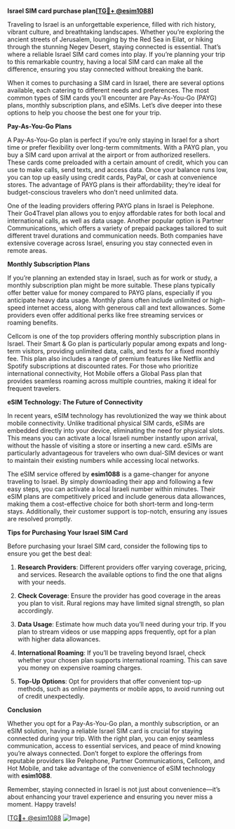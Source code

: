 **Israel SIM card purchase plan[[TG💪+ @esim1088](https://t.me/s/esim1088)]**

Traveling to Israel is an unforgettable experience, filled with rich history, vibrant culture, and breathtaking landscapes. Whether you’re exploring the ancient streets of Jerusalem, lounging by the Red Sea in Eilat, or hiking through the stunning Negev Desert, staying connected is essential. That’s where a reliable Israel SIM card comes into play. If you’re planning your trip to this remarkable country, having a local SIM card can make all the difference, ensuring you stay connected without breaking the bank.

When it comes to purchasing a SIM card in Israel, there are several options available, each catering to different needs and preferences. The most common types of SIM cards you’ll encounter are Pay-As-You-Go (PAYG) plans, monthly subscription plans, and eSIMs. Let’s dive deeper into these options to help you choose the best one for your trip.

**Pay-As-You-Go Plans**

A Pay-As-You-Go plan is perfect if you’re only staying in Israel for a short time or prefer flexibility over long-term commitments. With a PAYG plan, you buy a SIM card upon arrival at the airport or from authorized resellers. These cards come preloaded with a certain amount of credit, which you can use to make calls, send texts, and access data. Once your balance runs low, you can top up easily using credit cards, PayPal, or cash at convenience stores. The advantage of PAYG plans is their affordability; they’re ideal for budget-conscious travelers who don’t need unlimited data.

One of the leading providers offering PAYG plans in Israel is Pelephone. Their Go4Travel plan allows you to enjoy affordable rates for both local and international calls, as well as data usage. Another popular option is Partner Communications, which offers a variety of prepaid packages tailored to suit different travel durations and communication needs. Both companies have extensive coverage across Israel, ensuring you stay connected even in remote areas.

**Monthly Subscription Plans**

If you’re planning an extended stay in Israel, such as for work or study, a monthly subscription plan might be more suitable. These plans typically offer better value for money compared to PAYG plans, especially if you anticipate heavy data usage. Monthly plans often include unlimited or high-speed internet access, along with generous call and text allowances. Some providers even offer additional perks like free streaming services or roaming benefits.

Cellcom is one of the top providers offering monthly subscription plans in Israel. Their Smart & Go plan is particularly popular among expats and long-term visitors, providing unlimited data, calls, and texts for a fixed monthly fee. This plan also includes a range of premium features like Netflix and Spotify subscriptions at discounted rates. For those who prioritize international connectivity, Hot Mobile offers a Global Pass plan that provides seamless roaming across multiple countries, making it ideal for frequent travelers.

**eSIM Technology: The Future of Connectivity**

In recent years, eSIM technology has revolutionized the way we think about mobile connectivity. Unlike traditional physical SIM cards, eSIMs are embedded directly into your device, eliminating the need for physical slots. This means you can activate a local Israeli number instantly upon arrival, without the hassle of visiting a store or inserting a new card. eSIMs are particularly advantageous for travelers who own dual-SIM devices or want to maintain their existing numbers while accessing local networks.

The eSIM service offered by **esim1088** is a game-changer for anyone traveling to Israel. By simply downloading their app and following a few easy steps, you can activate a local Israeli number within minutes. Their eSIM plans are competitively priced and include generous data allowances, making them a cost-effective choice for both short-term and long-term stays. Additionally, their customer support is top-notch, ensuring any issues are resolved promptly.

**Tips for Purchasing Your Israel SIM Card**

Before purchasing your Israel SIM card, consider the following tips to ensure you get the best deal:

1. **Research Providers**: Different providers offer varying coverage, pricing, and services. Research the available options to find the one that aligns with your needs.
   
2. **Check Coverage**: Ensure the provider has good coverage in the areas you plan to visit. Rural regions may have limited signal strength, so plan accordingly.

3. **Data Usage**: Estimate how much data you’ll need during your trip. If you plan to stream videos or use mapping apps frequently, opt for a plan with higher data allowances.

4. **International Roaming**: If you’ll be traveling beyond Israel, check whether your chosen plan supports international roaming. This can save you money on expensive roaming charges.

5. **Top-Up Options**: Opt for providers that offer convenient top-up methods, such as online payments or mobile apps, to avoid running out of credit unexpectedly.

**Conclusion**

Whether you opt for a Pay-As-You-Go plan, a monthly subscription, or an eSIM solution, having a reliable Israel SIM card is crucial for staying connected during your trip. With the right plan, you can enjoy seamless communication, access to essential services, and peace of mind knowing you’re always connected. Don’t forget to explore the offerings from reputable providers like Pelephone, Partner Communications, Cellcom, and Hot Mobile, and take advantage of the convenience of eSIM technology with **esim1088**.

Remember, staying connected in Israel is not just about convenience—it’s about enhancing your travel experience and ensuring you never miss a moment. Happy travels!

[[TG💪+ @esim1088](https://t.me/s/esim1088) ![Image](https://i.postimg.cc/Y0z9fWf4/image.png)]